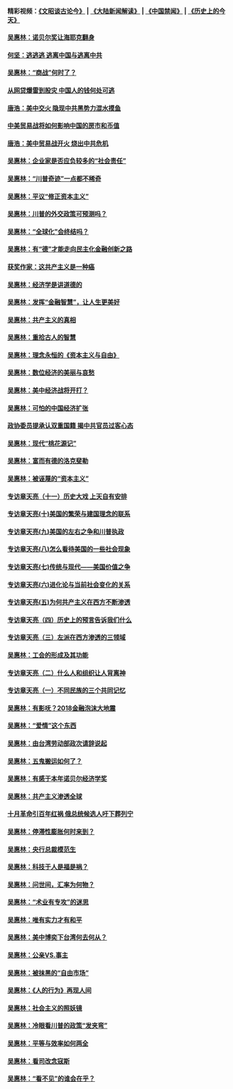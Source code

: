 #### 精彩视频：[《文昭谈古论今》](https://github.com/gfw-breaker/wenzhao/blob/master/README.md?t=12301531) | [《大陆新闻解读》](https://github.com/gfw-breaker/ntdtv-comedy/blob/master/README.md?t=12301531) | [《中国禁闻》](https://github.com/gfw-breaker/ntdtv-news/blob/master/README.md?t=12301531) | [《历史上的今天》](https://github.com/gfw-breaker/today-in-history/blob/master/README.md?t=12301531) 

#### [吴惠林：诺贝尔奖让海耶克翻身](../pages/nsc423/n10890049.md?t=12301531) 

#### [何坚：逃逃逃 逃离中国与逃离中共](../pages/nsc423/n10592891.md?t=12301531) 

#### [吴惠林：“商战”何时了？](../pages/nsc423/n10573558.md?t=12301531) 

#### [从网贷爆雷到股灾 中国人的钱何处可逃](../pages/nsc423/n10572800.md?t=12301531) 

#### [唐浩：美中交火 隐现中共黑势力混水摸鱼](../pages/nsc423/n10544040.md?t=12301531) 

#### [中美贸易战将如何影响中国的房市和币值](../pages/nsc423/n10543697.md?t=12301531) 

#### [唐浩：美中贸易战开火 烧出中共危机](../pages/nsc423/n10540126.md?t=12301531) 

#### [吴惠林：企业家是否应负较多的“社会责任”](../pages/nsc423/n10535022.md?t=12301531) 

#### [吴惠林：“川普奇迹”一点都不稀奇](../pages/nsc423/n10512808.md?t=12301531) 

#### [吴惠林：平议“修正资本主义”](../pages/nsc423/n10495724.md?t=12301531) 

#### [吴惠林：川普的外交政策可预测吗？](../pages/nsc423/n10462387.md?t=12301531) 

#### [吴惠林：“全球化”会终结吗？](../pages/nsc423/n10452838.md?t=12301531) 

#### [吴惠林：有“德”才能走向民主化金融创新之路](../pages/nsc423/n10432292.md?t=12301531) 

#### [获奖作家：这共产主义是一种癌](../pages/nsc423/n10431541.md?t=12301531) 

#### [吴惠林：经济学是讲道德的](../pages/nsc423/n10398014.md?t=12301531) 

#### [吴惠林：发挥“金融智慧”，让人生更美好](../pages/nsc423/n10375019.md?t=12301531) 

#### [吴惠林：共产主义的真相](../pages/nsc423/n10351394.md?t=12301531) 

#### [吴惠林：重拾古人的智慧](../pages/nsc423/n10337691.md?t=12301531) 

#### [吴惠林：理念永恒的《资本主义与自由》](../pages/nsc423/n10316274.md?t=12301531) 

#### [吴惠林：数位经济的美丽与哀愁](../pages/nsc423/n10292946.md?t=12301531) 

#### [吴惠林：美中经济战将开打？](../pages/nsc423/n10258825.md?t=12301531) 

#### [吴惠林：可怕的中国经济扩张](../pages/nsc423/n10219147.md?t=12301531) 

#### [政协委员提承认双重国籍 揭中共官员过客心态](../pages/nsc423/n10208809.md?t=12301531) 

#### [吴惠林：现代“桃花源记”](../pages/nsc423/n10185234.md?t=12301531) 

#### [吴惠林：富而有德的洛克斐勒](../pages/nsc423/n10142264.md?t=12301531) 

#### [吴惠林：被诬蔑的“资本主义”](../pages/nsc423/n10124816.md?t=12301531) 

#### [专访章天亮（十一）历史大戏 上天自有安排](../pages/nsc423/n10094905.md?t=12301531) 

#### [专访章天亮(十)美国的繁荣与建国理念的联系](../pages/nsc423/n10094899.md?t=12301531) 

#### [专访章天亮(九)美国的左右之争和川普执政](../pages/nsc423/n10094889.md?t=12301531) 

#### [专访章天亮(八)怎么看待美国的一些社会现象](../pages/nsc423/n10094857.md?t=12301531) 

#### [专访章天亮(七)传统与现代——美国价值之争](../pages/nsc423/n10093140.md?t=12301531) 

#### [专访章天亮(六)进化论与当前社会变化的关系](../pages/nsc423/n10092036.md?t=12301531) 

#### [专访章天亮(五)为何共产主义在西方不断渗透](../pages/nsc423/n10083620.md?t=12301531) 

#### [专访章天亮（四）历史上的预言告诉我们什么](../pages/nsc423/n10083606.md?t=12301531) 

#### [专访章天亮（三）左派在西方渗透的三领域](../pages/nsc423/n10081115.md?t=12301531) 

#### [吴惠林：工会的形成及其功能](../pages/nsc423/n10080633.md?t=12301531) 

#### [专访章天亮（二）什么人和组织让人背离神](../pages/nsc423/n10076637.md?t=12301531) 

#### [专访章天亮（一）不同民族的三个共同记忆](../pages/nsc423/n10074188.md?t=12301531) 

#### [吴惠林：有影呒？2018金融泡沫大地震](../pages/nsc423/n10040534.md?t=12301531) 

#### [吴惠林：“爱情”这个东西](../pages/nsc423/n10019423.md?t=12301531) 

#### [吴惠林：由台湾劳动部政次请辞说起](../pages/nsc423/n9979679.md?t=12301531) 

#### [吴惠林：五鬼搬运如何了？](../pages/nsc423/n9925338.md?t=12301531) 

#### [吴惠林：有感于本年诺贝尔经济学奖](../pages/nsc423/n9871883.md?t=12301531) 

#### [吴惠林：共产主义渗透全球](../pages/nsc423/n9812748.md?t=12301531) 

#### [十月革命引百年红祸 俄总统候选人吁下葬列宁](../pages/nsc423/n9810182.md?t=12301531) 

#### [吴惠林：停滞性膨胀何时来到？](../pages/nsc423/n9764136.md?t=12301531) 

#### [吴惠林：央行总裁模范生](../pages/nsc423/n9728134.md?t=12301531) 

#### [吴惠林：科技于人是福是祸？](../pages/nsc423/n9672982.md?t=12301531) 

#### [吴惠林：问世间，汇率为何物？](../pages/nsc423/n9621788.md?t=12301531) 

#### [吴惠林：“术业有专攻”的迷思](../pages/nsc423/n9580363.md?t=12301531) 

#### [吴惠林：唯有实力才有和平](../pages/nsc423/n9529599.md?t=12301531) 

#### [吴惠林：美中博奕下台湾何去何从？](../pages/nsc423/n9483598.md?t=12301531) 

#### [吴惠林：公亲VS.事主](../pages/nsc423/n9425637.md?t=12301531) 

#### [吴惠林：被抹黑的“自由市场”](../pages/nsc423/n9351545.md?t=12301531) 

#### [吴惠林：《人的行为》再现人间](../pages/nsc423/n9296339.md?t=12301531) 

#### [吴惠林：社会主义的照妖镜](../pages/nsc423/n9243460.md?t=12301531) 

#### [吴惠林：冷眼看川普的政策“发夹弯”](../pages/nsc423/n9120684.md?t=12301531) 

#### [吴惠林：平等与效率如何两全](../pages/nsc423/n9075430.md?t=12301531) 

#### [吴惠林：看司改念寇斯](../pages/nsc423/n9024915.md?t=12301531) 

#### [吴惠林：“看不见”的谁会在乎？](../pages/nsc423/n8977488.md?t=12301531) 

